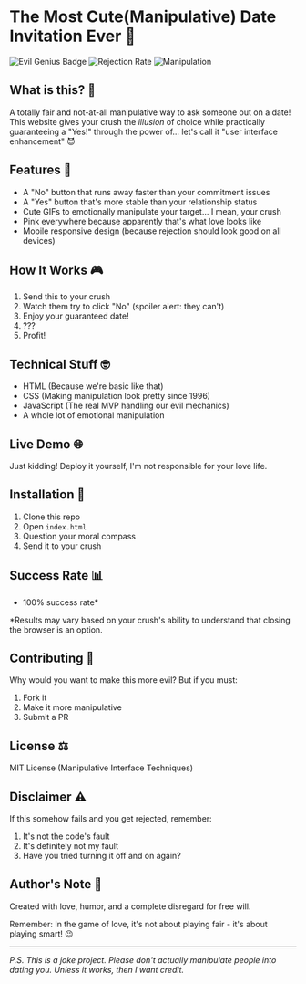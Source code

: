 # The Most Cute(Manipulative) Date Invitation Ever 💝

![Evil Genius Badge](https://img.shields.io/badge/Evil%20Genius-Level%20100-ff69b4) ![Rejection Rate](https://img.shields.io/badge/Rejection%20Rate-0%25-success) ![Manipulation](https://img.shields.io/badge/Manipulation-Maximum-blueviolet)

## What is this? 🤔
A totally fair and not-at-all manipulative way to ask someone out on a date! This website gives your crush the *illusion* of choice while practically guaranteeing a "Yes!" through the power of... let's call it "user interface enhancement" 😈

## Features 🌟
- A "No" button that runs away faster than your commitment issues
- A "Yes" button that's more stable than your relationship status
- Cute GIFs to emotionally manipulate your target... I mean, your crush
- Pink everywhere because apparently that's what love looks like
- Mobile responsive design (because rejection should look good on all devices)

## How It Works 🎮
1. Send this to your crush
2. Watch them try to click "No" (spoiler alert: they can't)
3. Enjoy your guaranteed date!
4. ??? 
5. Profit!

## Technical Stuff 🤓
- HTML (Because we're basic like that)
- CSS (Making manipulation look pretty since 1996)
- JavaScript (The real MVP handling our evil mechanics)
- A whole lot of emotional manipulation

## Live Demo 🌐
Just kidding! Deploy it yourself, I'm not responsible for your love life.

## Installation 💝
1. Clone this repo
2. Open `index.html`
3. Question your moral compass
4. Send it to your crush

## Success Rate 📊
- 100% success rate*

*Results may vary based on your crush's ability to understand that closing the browser is an option.

## Contributing 🤝
Why would you want to make this more evil? But if you must:
1. Fork it
2. Make it more manipulative
3. Submit a PR

## License ⚖️
MIT License (Manipulative Interface Techniques)

## Disclaimer ⚠️
If this somehow fails and you get rejected, remember:
1. It's not the code's fault
2. It's definitely not my fault
3. Have you tried turning it off and on again?

## Author's Note 📝
Created with love, humor, and a complete disregard for free will. 

Remember: In the game of love, it's not about playing fair - it's about playing smart! 😉

---
*P.S. This is a joke project. Please don't actually manipulate people into dating you. Unless it works, then I want credit.*
